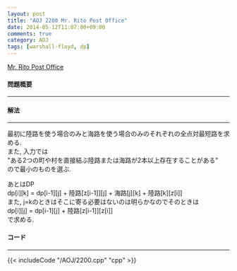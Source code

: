 ```yaml
---
layout: post
title: "AOJ 2200 Mr. Rito Post Office"
date: 2014-05-12T11:07:00+09:00
comments: true
category: AOJ
tags: [warshall-floyd, dp]
---
```


[Mr. Rito Post Office](http://judge.u-aizu.ac.jp/onlinejudge/description.jsp?id=2200)

#### 問題概要

****

#### 解法

****

最初に陸路を使う場合のみと海路を使う場合のみのそれぞれの全点対最短路を求める.  
また, 入力では  
"ある2つの町や村を直接結ぶ陸路または海路が2本以上存在することがある"  
ので最小のものを選ぶ.   
  
あとはDP  
dp[i][k] = dp[i-1][j] + 陸路[z[i-1]][j] + 海路[j][k] + 陸路[k][z[i]]  
また, j=kのときはそこに寄る必要はないのは明らかなのでそのときは  
dp[i][j] = dp[i-1][j] + 陸路[z[i-1]][z[i]]  
で求める.   

#### コード

****

{{< includeCode "/AOJ/2200.cpp" "cpp" >}}
